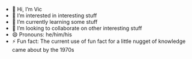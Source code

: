 - 👋 Hi, I’m Vic
- 👀 I’m interested in interesting stuff
- 🌱 I’m currently learning some stuff
- 💞️ I’m looking to collaborate on other interesting stuff
- 😄 Pronouns: he/him/his
- ⚡ Fun fact: The current use of fun fact for a little nugget of knowledge came about by the 1970s

<!---
vikt-or/vikt-or is a ✨ special ✨ repository because its `README.md` (this file) appears on your GitHub profile.
You can click the Preview link to take a look at your changes.
--->

